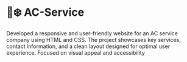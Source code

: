 # 🔧❄️ AC-Service 

Developed a responsive and user-friendly website for an AC service company using HTML and CSS. The project showcases key services, contact information, and a clean layout designed for optimal user experience. Focused on visual appeal and accessibility
